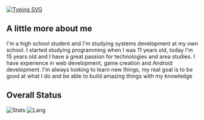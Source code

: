 [![Typing SVG](https://readme-typing-svg.demolab.com?font=JetBrains+Mono&size=40&duration=4000&pause=300&center=true&color=F76464&repeat=true&width=640&height=100&lines=Four+years+of+experience;Focus+on+new+technologies;Being+good+at+what+I+do)](https://git.io/typing-svg)
## A little more about me
I'm a high school student and I'm studying systems development at my own school.
I started studying programming when I was 11 years old, today I'm 15 years old and I have a great passion for technologies and area studies. I have experience in web development, game creation and Android development. I'm always looking to learn new things, my real goal is to be good at what I do and be able to build amazing things with my knowledge
## Overall Status 
![Stats](https://github-readme-stats-sigma-five.vercel.app/api?username=kaicsm&show_icons=true&theme=omni)
![Lang](https://github-readme-stats-sigma-five.vercel.app/api/top-langs/?username=kaicsm&hide=html,css&theme=omni)
